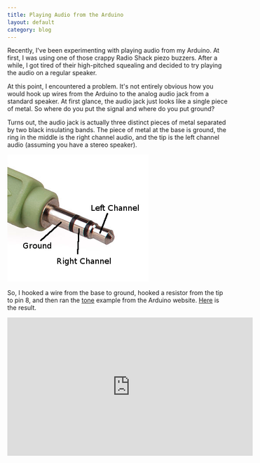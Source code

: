 ```yaml
---
title: Playing Audio from the Arduino
layout: default
category: blog
---
```


Recently, I've been experimenting with playing audio from my Arduino.
At first, I was using one of those crappy Radio Shack piezo buzzers.
After a while, I got tired of their high-pitched squealing and decided to
try playing the audio on a regular speaker.

At this point, I encountered a problem. It's not entirely obvious how you
would hook up wires from the Arduino to the analog audio jack from a standard
speaker. At first glance, the audio jack just looks like a single piece of
metal. So where do you put the signal and where do you put ground?

Turns out, the audio jack is actually three distinct pieces of metal separated
by two black insulating bands. The piece of metal at the base is ground, the
ring in the middle is the right channel audio, and the tip is the left
channel audio (assuming you have a stereo speaker). 

![Audio Jack Diagram](/images/audio-jack.png)

So, I hooked a wire from the base to ground, hooked a resistor from the tip to 
pin 8, and then ran the [tone](http://arduino.cc/en/Tutorial/Tone) example
from the Arduino website. [Here](http://youtu.be/vuev2IG9LZ4) is the result.

<iframe width="560" height="315" src="http://www.youtube.com/embed/vuev2IG9LZ4" 
    frameborder="0">Youtube Embedding Disabled</iframe>
